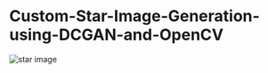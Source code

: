 # Custom-Star-Image-Generation-using-DCGAN-and-OpenCV
![star image]([https://github.com/Dherya27/Custom-Star-Image-Generation-using-DCGAN-and-OpenCV/blob/main/generated_stars.jpeg])
